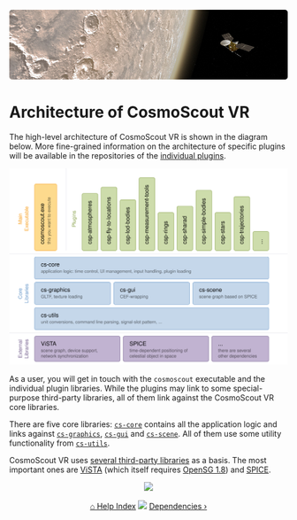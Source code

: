 <!-- 
SPDX-FileCopyrightText: German Aerospace Center (DLR) <cosmoscout@dlr.de>
SPDX-License-Identifier: CC-BY-4.0
 -->

<p align="center"> 
  <img src ="img/banner-mro.jpg" />
</p>

# Architecture of CosmoScout VR

The high-level architecture of CosmoScout VR is shown in the diagram below.
More fine-grained information on the architecture of specific plugins will be available in the repositories of the [individual plugins](../README.md#Plugins-for-CosmoScout-VR).

<p align="center"> 
  <img src ="img/architecture.svg" />
</p>

As a user, you will get in touch with the `cosmoscout` executable and the individual plugin libraries. While the plugins may link to some special-purpose third-party libraries, all of them link against the CosmoScout VR core libraries.

There are five core libraries: [`cs-core`](../src/cs-core) contains all the application logic and links against [`cs-graphics`](../src/cs-graphics), [`cs-gui`](../src/cs-gui) and [`cs-scene`](../src/cs-scene).
All of them use some utility functionality from [`cs-utils`](../src/cs-utils).

CosmoScout VR uses [several third-party libraries](dependencies.md) as a basis.
The most important ones are [ViSTA](https://github.com/cosmoscout/vista) (which itself requires [OpenSG 1.8](https://github.com/cosmoscout/opensg-1.8)) and [SPICE](https://naif.jpl.nasa.gov/naif/toolkit.html).

<p align="center"><img src ="img/hr.svg"/></p>
<p align="center">
  <a href="README.md">&#8962; Help Index</a>
  <img src ="img/nav-vspace.svg"/>
  <a href="dependencies.md">Dependencies &rsaquo;</a>
</p>
